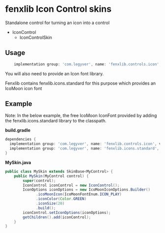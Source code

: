 # fenxlib Icon Control skins
Standalone control for turning an icon into a control

- IconControl
    - IconControlSkin

## Usage
```gradle
    implementation group: 'com.legyver', name: 'fenxlib.controls.icon', version: '3.0.0-beta.9'
```

You will also need to provide an Icon font library.

Fenxlib contains fenxlib.icons.standard for this purpose which provides an IcoMoon icon font

## Example
Note: In the below example, the free IcoMoon IconFont provided by adding the fenxlib.icons.standard library to the classpath.

**build.gradle**
```groovy
dependencies {
  implementation group: 'com.legyver', name: 'fenxlib.controls.icon', version: '3.0.0-beta.9'
  implementation group: 'com.legyver', name: 'fenxlib.icons.standard', version: '3.0.0-beta.9'
}
```

**MySkin.java**
```java
public class MySkin extends SkinBase<MyControl> {
    public MySkin(MyControl control) {
        super(control);
        IconControl iconControl = new IconControl();
        IconOptions iconOptions = new IcoMoonIconOptions.Builder()
              .icoMoonIcon(IcoMoonFontEnum.ICON_PLAY)
              .iconColor(Color.GREEN)
              .iconSize(20)
              .build();
        iconControl.setIconOptions(iconOptions);
        getChildren().add(iconControl);
    }
}
```